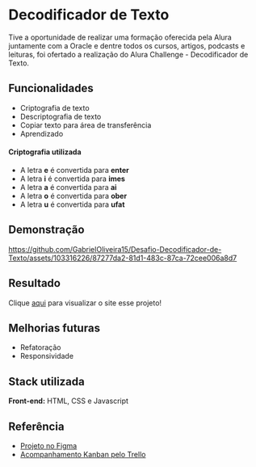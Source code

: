 
# Decodificador de Texto

Tive a oportunidade de realizar uma formação oferecida pela Alura juntamente com a Oracle e dentre todos os cursos, artigos, podcasts e leituras, foi ofertado a realização do Alura Challenge - Decodificador de Texto.

## Funcionalidades

- Criptografia de texto
- Descriptografia de texto
- Copiar texto para área de transferência
- Aprendizado

#### Criptografia utilizada
- A letra **e** é convertida para **enter**
- A letra **i** é convertida para **imes**
- A letra **a** é convertida para **ai**
- A letra **o** é convertida para **ober**
- A letra **u** é convertida para **ufat**



## Demonstração

https://github.com/GabrielOliveira15/Desafio-Decodificador-de-Texto/assets/103316226/87277da2-81d1-483c-87ca-72cee006a8d7

## Resultado
Clique [aqui](https://gabrieloliveira15.github.io/Desafio-Decodificador-de-Texto/) para visualizar o site esse projeto!

## Melhorias futuras

- Refatoração
- Responsividade

## Stack utilizada

**Front-end:** HTML, CSS e Javascript

## Referência

 - [Projeto no Figma](https://www.figma.com/design/tvFEYhVfZTjdJ5P24RGV21/Alura-Challenge---Desafio-1---L%C3%B3gica?node-id=0-1&t=wez8bjYC8xsYa2Cl-0)
 - [Acompanhamento Kanban pelo Trello](https://trello.com/b/Wn2dHT7v/challenge-oracle-one-logica-de-programacao-semanas-1-e-2)

